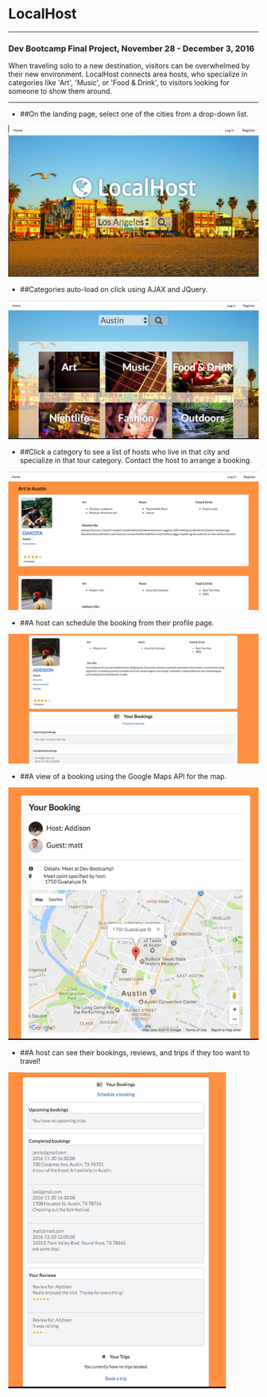 # LocalHost
___
### Dev Bootcamp Final Project, November 28 - December 3, 2016
When traveling solo to a new destination, visitors can be overwhelmed by their new environment. LocalHost connects area hosts, who specialize in categories like 'Art', 'Music', or 'Food & Drink', to visitors looking for someone to show them around.
___
* ##On the landing page, select one of the cities from a drop-down list.

![Homepage View](readme-assets/home.png)

* ##Categories auto-load on click using AJAX and JQuery.

![Tour categories](readme-assets/categories.png)

* ##Click a category to see a list of hosts who live in that city and specialize in that tour category. Contact the host to arrange a booking.

![List of host profiles](readme-assets/hosts.png)

* ##A host can schedule the booking from their profile page.

![Host profile view](readme-assets/bio.png)

* ##A view of a booking using the Google Maps API for the map.

![Single booking view](readme-assets/booking.png)

* ##A host can see their bookings, reviews, and trips if they too want to travel!

![Single booking view](readme-assets/bookings-reviews.png)
